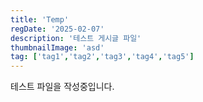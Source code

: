 ```yaml
---
title: 'Temp'
regDate: '2025-02-07'
description: '테스트 게시글 파일'
thumbnailImage: 'asd'
tag: ['tag1','tag2','tag3','tag4','tag5']
---
```



테스트 파일을 작성중입니다.